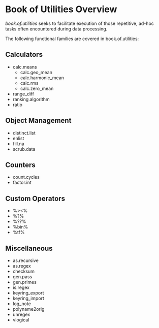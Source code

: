 # Book of Utilities Overview

*book.of.utilities* seeks to facilitate execution of those repetitive, ad-hoc tasks often encountered during data processing.

The following functional families are covered in book.of.utilities:

## Calculators

-   calc.means
    -   calc.geo_mean
    -   calc.harmonic_mean
    -   calc.rms
    -   calc.zero_mean
-   range_diff
-   ranking.algorithm
-   ratio

## Object Management

-   distinct.list
-   enlist
-   fill.na
-   scrub.data

## Counters

-   count.cycles
-   factor.int

## Custom Operators

-   %\>\<%
-   %?%
-   %??%
-   %bin%
-   %tf%

## Miscellaneous

-   as.recursive
-   as.regex
-   checksum
-   gen.pass
-   gen.primes
-   is.regex
-   keyring_export
-   keyring_import
-   log_note
-   polyname2orig
-   unregex
-   vlogical
